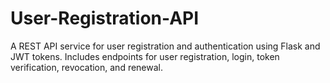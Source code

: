 # User-Registration-API
A REST API service for user registration and authentication using Flask and JWT tokens. Includes endpoints for user registration, login, token verification, revocation, and renewal.
